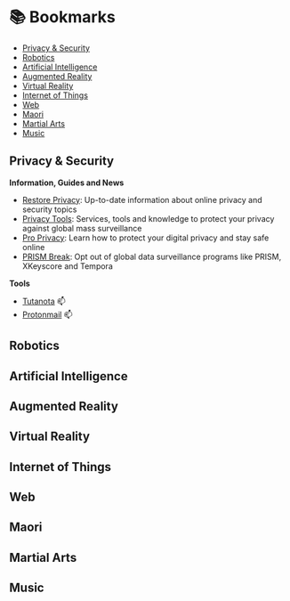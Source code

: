 # :books: Bookmarks

- [Privacy & Security](#privacy-and-security)
- [Robotics](#robotics)
- [Artificial Intelligence](#artificial-intelligence)
- [Augmented Reality](#augmented-reality)
- [Virtual Reality](#virtual-reality)
- [Internet of Things](#internet-of-things)
- [Web](#web)
- [Maori](#maori)
- [Martial Arts](#martial-arts)
- [Music](#music)

## Privacy & Security

**Information, Guides and News**
- [Restore Privacy](https://restoreprivacy.com/): Up-to-date information about online privacy and security topics
- [Privacy Tools](https://www.privacytools.io/): Services, tools and knowledge to protect your privacy against global mass surveillance
- [Pro Privacy](https://proprivacy.com/): Learn how to protect your digital privacy and stay safe online
- [PRISM Break](https://prism-break.org/en/): Opt out of global data surveillance programs like PRISM, XKeyscore and Tempora

**Tools**
- [Tutanota](https://tutanota.com/) :mailbox:
- [Protonmail](https://protonmail.com/) :mailbox:

## Robotics
## Artificial Intelligence
## Augmented Reality
## Virtual Reality
## Internet of Things
## Web
## Maori
## Martial Arts
## Music
